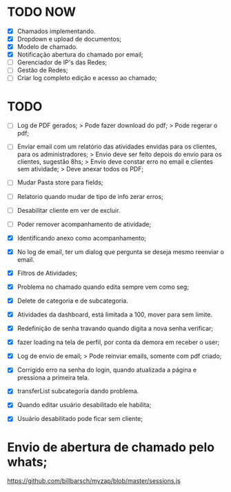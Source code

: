 # TODO NOW

- [X] Chamados implementando.
- [X] Dropdown e upload de documentos;
- [X] Modelo de chamado.
- [X] Notificação abertura do chamado por email;
- [ ] Gerenciador de IP's das Redes;
- [ ] Gestão de Redes;
- [ ] Criar log completo edição e acesso ao chamado;

# TODO
- [ ] Log de PDF gerados;
      > Pode fazer download do pdf;
      > Pode regerar o pdf;
- [ ] Enviar email com um relatório das atividades envidas para os clientes, para os administradores;
      > Envio deve ser feito depois do envio para os clientes, sugestão 8hs;
      > Envio deve constar erro no email e clientes sem atividade;
      > Deve anexar todos os PDF;
- [ ] Mudar Pasta store para fields;
- [ ] Relatorio quando mudar de tipo de info zerar erros;
- [ ] Desabilitar cliente em ver de excluir.
- [ ] Poder remover acompanhamento de atividade;
- [X] Identificando anexo como acompanhamento;
- [X] No log de email, ter um dialog que pergunta se deseja mesmo reenviar o email.
- [X] Filtros de Atividades;
- [X] Problema no chamado quando edita sempre vem como seg;
- [X] Delete de categoria e de subcategoria.
- [X] Atividades da dashboard, está limitada a 100, mover para sem limite.
- [X] Redefinição de senha travando quando digita a nova senha verificar;
- [X] fazer loading na tela de perfil, por conta da demora em receber o user;
- [X] Log de envio de email;
      > Pode reinviar emails, somente com pdf criado;
- [X] Corrigido erro na senha do login, quando atualizada a página e pressiona a primeira tela.
- [X] transferList subcategoria dando problema.
- [x] Quando editar usuário desabilitado ele habilita;
- [x] Usuário desabilitado pode ficar sem cliente;


# Envio de abertura de chamado pelo whats;
https://github.com/billbarsch/myzap/blob/master/sessions.js
